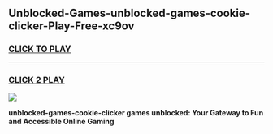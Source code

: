 
## Unblocked-Games-unblocked-games-cookie-clicker-Play-Free-xc9ov
<h3>
<a href="https://premium76.site?title=unblocked-games-cookie-clicker&ref=23A">CLICK TO PLAY</a></h3>
<hr>

<h3>
<a href="https://premium76.site?title=unblocked-games-cookie-clicker&ref=23A">CLICK 2 PLAY</a>
  
</h3>

<a href="https://premium76.site?title=unblocked-games-cookie-clicker&ref=23A"><img src="https://clearcache.store/games.png"></a>


**unblocked-games-cookie-clicker games unblocked: Your Gateway to Fun and Accessible Online Gaming**

